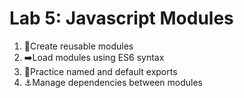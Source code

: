 # Lab 5: Javascript Modules
1. 🧪Create reusable modules
2. ➡️Load modules using ES6 syntax
3. 🚢Practice named and default exports
4. ⚓Manage dependencies between modules
